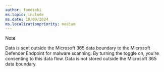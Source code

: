 ```yaml
---
author: fondieki
ms.topic: include
ms.date: 10/09/2024
ms.localizationpriority: medium
---
```


<!-- markdownlint-disable MD041-->

> [!NOTE]
> Data is sent outside the Microsoft 365 data boundary to the Microsoft Defender Endpoint for malware scanning. By turning the toggle on, you're consenting to this data flow. Data is not stored outside the Microsoft 365 data boundary. 
